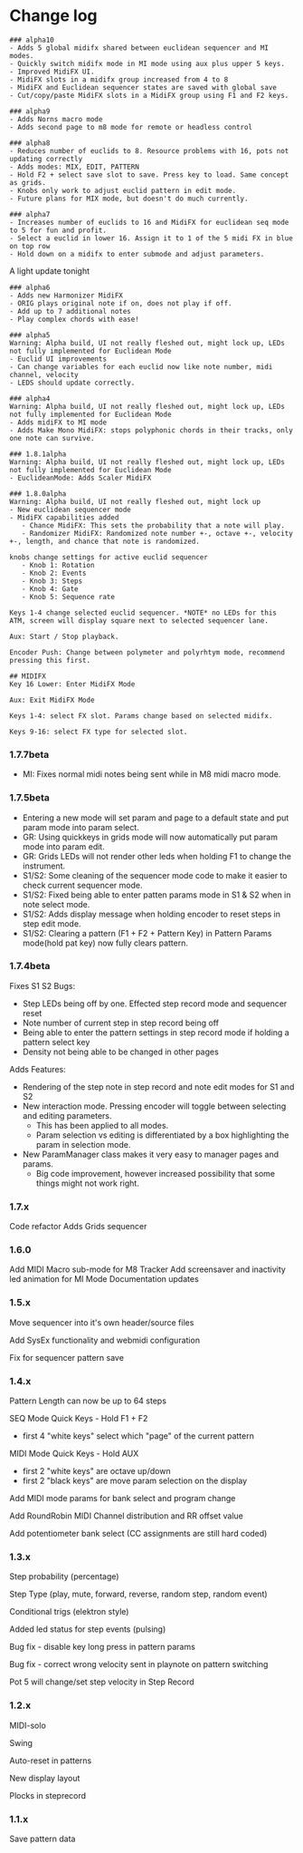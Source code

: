 # Change log

```
### alpha10
- Adds 5 global midifx shared between euclidean sequencer and MI modes. 
- Quickly switch midifx mode in MI mode using aux plus upper 5 keys. 
- Improved MidiFX UI. 
- MidiFX slots in a midifx group increased from 4 to 8
- MidiFX and Euclidean sequencer states are saved with global save
- Cut/copy/paste MidiFX slots in a MidiFX group using F1 and F2 keys. 
```

```
### alpha9
- Adds Norns macro mode
- Adds second page to m8 mode for remote or headless control
```

```
### alpha8
- Reduces number of euclids to 8. Resource problems with 16, pots not updating correctly
- Adds modes: MIX, EDIT, PATTERN
- Hold F2 + select save slot to save. Press key to load. Same concept as grids. 
- Knobs only work to adjust euclid pattern in edit mode. 
- Future plans for MIX mode, but doesn't do much currently. 
```

```
### alpha7
- Increases number of euclids to 16 and MidiFX for euclidean seq mode to 5 for fun and profit. 
- Select a euclid in lower 16. Assign it to 1 of the 5 midi FX in blue on top row
- Hold down on a midifx to enter submode and adjust parameters. 
```

A light update tonight
```
### alpha6
- Adds new Harmonizer MidiFX
- ORIG plays original note if on, does not play if off. 
- Add up to 7 additional notes
- Play complex chords with ease!
```

```
### alpha5
Warning: Alpha build, UI not really fleshed out, might lock up, LEDs not fully implemented for Euclidean Mode
- Euclid UI improvements
- Can change variables for each euclid now like note number, midi channel, velocity
- LEDS should update correctly. 
```

```
### alpha4
Warning: Alpha build, UI not really fleshed out, might lock up, LEDs not fully implemented for Euclidean Mode
- Adds midiFX to MI mode
- Adds Make Mono MidiFX: stops polyphonic chords in their tracks, only one note can survive. 
```

```
### 1.8.1alpha
Warning: Alpha build, UI not really fleshed out, might lock up, LEDs not fully implemented for Euclidean Mode
- EuclideanMode: Adds Scaler MidiFX
```

```
### 1.8.0alpha
Warning: Alpha build, UI not really fleshed out, might lock up
- New euclidean sequencer mode
- MidiFX capabilities added
   - Chance MidiFX: This sets the probability that a note will play. 
   - Randomizer MidiFX: Randomized note number +-, octave +-, velocity +-, length, and chance that note is randomized. 

knobs change settings for active euclid sequencer
   - Knob 1: Rotation
   - Knob 2: Events
   - Knob 3: Steps
   - Knob 4: Gate
   - Knob 5: Sequence rate

Keys 1-4 change selected euclid sequencer. *NOTE* no LEDs for this ATM, screen will display square next to selected sequencer lane. 

Aux: Start / Stop playback. 

Encoder Push: Change between polymeter and polyrhtym mode, recommend pressing this first. 

## MIDIFX
Key 16 Lower: Enter MidiFX Mode

Aux: Exit MidiFX Mode

Keys 1-4: select FX slot. Params change based on selected midifx. 

Keys 9-16: select FX type for selected slot. 
```


### 1.7.7beta
- MI: Fixes normal midi notes being sent while in M8 midi macro mode. 

### 1.7.5beta
- Entering a new mode will set param and page to a default state and put param mode into param select. 
- GR: Using quickkeys in grids mode will now automatically put param mode into param edit. 
- GR: Grids LEDs will not render other leds when holding F1 to change the instrument. 
- S1/S2: Some cleaning of the sequencer mode code to make it easier to check current sequencer mode. 
- S1/S2: Fixed being able to enter patten params mode in S1 & S2 when in note select mode. 
- S1/S2: Adds display message when holding encoder to reset steps in step edit mode.
- S1/S2: Clearing a pattern (F1 + F2 + Pattern Key) in Pattern Params mode(hold pat key) now fully clears pattern. 

### 1.7.4beta
Fixes S1 S2 Bugs:
 - Step LEDs being off by one. Effected step record mode and sequencer reset
 - Note number of current step in step record being off
 - Being able to enter the pattern settings in step record mode if holding a pattern select key
 - Density not being able to be changed in other pages

 Adds Features:
 - Rendering of the step note in step record and note edit modes for S1 and S2
 - New interaction mode. Pressing encoder will toggle between selecting and editing parameters. 
    - This has been applied to all modes. 
    - Param selection vs editing is differentiated by a box highlighting the param in selection mode. 
 - New ParamManager class makes it very easy to manager pages and params. 
    - Big code improvement, however increased possibility that some things might not work right. 

### 1.7.x
Code refactor
Adds Grids sequencer

### 1.6.0
Add MIDI Macro sub-mode for M8 Tracker
Add screensaver and inactivity led animation for MI Mode
Documentation updates

### 1.5.x

Move sequencer into it's own header/source files 

Add SysEx functionality and webmidi configuration

Fix for sequencer pattern save

### 1.4.x

Pattern Length can now be up to 64 steps  

SEQ Mode Quick Keys - Hold F1 + F2  
- first 4 "white keys" select which "page" of the current pattern 

MIDI Mode Quick Keys - Hold AUX  
- first 2 "white keys" are octave up/down  
- first 2 "black keys" are move param selection on the display  

Add MIDI mode params for bank select and program change  

Add RoundRobin MIDI Channel distribution and RR offset value  

Add potentiometer bank select  (CC assignments are still hard coded)


### 1.3.x

Step probability (percentage)

Step Type (play, mute, forward, reverse, random step, random event)

Conditional trigs (elektron style)

Added led status for step events (pulsing)

Bug fix - disable key long press in pattern params

Bug fix - correct wrong velocity sent in playnote on pattern switching

Pot 5 will change/set step velocity in Step Record


### 1.2.x

MIDI-solo

Swing

Auto-reset in patterns

New display layout

Plocks in steprecord

### 1.1.x

Save pattern data
